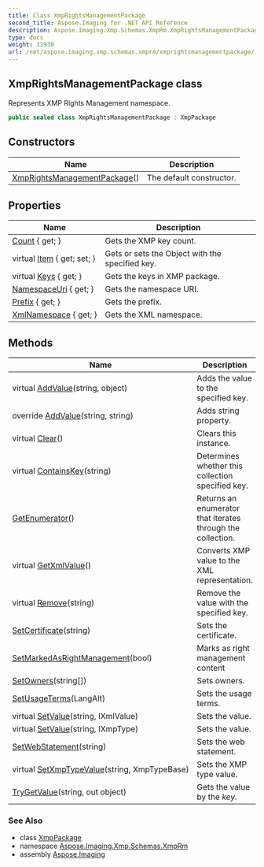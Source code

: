 ```yaml
---
title: Class XmpRightsManagementPackage
second_title: Aspose.Imaging for .NET API Reference
description: Aspose.Imaging.Xmp.Schemas.XmpRm.XmpRightsManagementPackage class. Represents XMP Rights Management namespace
type: docs
weight: 11930
url: /net/aspose.imaging.xmp.schemas.xmprm/xmprightsmanagementpackage/
---
```

## XmpRightsManagementPackage class

Represents XMP Rights Management namespace.

```csharp
public sealed class XmpRightsManagementPackage : XmpPackage
```

## Constructors

| Name | Description |
| --- | --- |
| [XmpRightsManagementPackage](xmprightsmanagementpackage/)() | The default constructor. |

## Properties

| Name | Description |
| --- | --- |
| [Count](../../aspose.imaging.xmp/xmppackage/count/) { get; } | Gets the XMP key count. |
| virtual [Item](../../aspose.imaging.xmp/xmppackage/item/) { get; set; } | Gets or sets the Object with the specified key. |
| virtual [Keys](../../aspose.imaging.xmp/xmppackage/keys/) { get; } | Gets the keys in XMP package. |
| [NamespaceUri](../../aspose.imaging.xmp/xmppackage/namespaceuri/) { get; } | Gets the namespace URI. |
| [Prefix](../../aspose.imaging.xmp/xmppackage/prefix/) { get; } | Gets the prefix. |
| [XmlNamespace](../../aspose.imaging.xmp/xmppackage/xmlnamespace/) { get; } | Gets the XML namespace. |

## Methods

| Name | Description |
| --- | --- |
| virtual [AddValue](../../aspose.imaging.xmp/xmppackage/addvalue/)(string, object) | Adds the value to the specified key. |
| override [AddValue](../../aspose.imaging.xmp.schemas.xmprm/xmprightsmanagementpackage/addvalue/#addvalue_1)(string, string) | Adds string property. |
| virtual [Clear](../../aspose.imaging.xmp/xmppackage/clear/)() | Clears this instance. |
| virtual [ContainsKey](../../aspose.imaging.xmp/xmppackage/containskey/)(string) | Determines whether this collection specified key. |
| [GetEnumerator](../../aspose.imaging.xmp/xmppackage/getenumerator/)() | Returns an enumerator that iterates through the collection. |
| virtual [GetXmlValue](../../aspose.imaging.xmp/xmppackage/getxmlvalue/)() | Converts XMP value to the XML representation. |
| virtual [Remove](../../aspose.imaging.xmp/xmppackage/remove/)(string) | Remove the value with the specified key. |
| [SetCertificate](../../aspose.imaging.xmp.schemas.xmprm/xmprightsmanagementpackage/setcertificate/)(string) | Sets the certificate. |
| [SetMarkedAsRightManagement](../../aspose.imaging.xmp.schemas.xmprm/xmprightsmanagementpackage/setmarkedasrightmanagement/)(bool) | Marks as right management content |
| [SetOwners](../../aspose.imaging.xmp.schemas.xmprm/xmprightsmanagementpackage/setowners/)(string[]) | Sets owners. |
| [SetUsageTerms](../../aspose.imaging.xmp.schemas.xmprm/xmprightsmanagementpackage/setusageterms/)(LangAlt) | Sets the usage terms. |
| virtual [SetValue](../../aspose.imaging.xmp/xmppackage/setvalue/)(string, IXmlValue) | Sets the value. |
| virtual [SetValue](../../aspose.imaging.xmp/xmppackage/setvalue/)(string, IXmpType) | Sets the value. |
| [SetWebStatement](../../aspose.imaging.xmp.schemas.xmprm/xmprightsmanagementpackage/setwebstatement/)(string) | Sets the web statement. |
| virtual [SetXmpTypeValue](../../aspose.imaging.xmp/xmppackage/setxmptypevalue/)(string, XmpTypeBase) | Sets the XMP type value. |
| [TryGetValue](../../aspose.imaging.xmp/xmppackage/trygetvalue/)(string, out object) | Gets the value by the *key*. |

### See Also

* class [XmpPackage](../../aspose.imaging.xmp/xmppackage/)
* namespace [Aspose.Imaging.Xmp.Schemas.XmpRm](../../aspose.imaging.xmp.schemas.xmprm/)
* assembly [Aspose.Imaging](../../)


